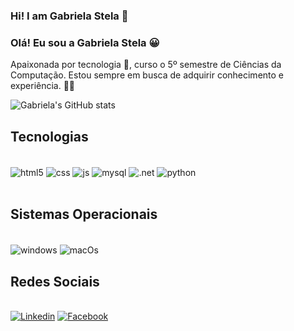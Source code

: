### Hi! I am Gabriela Stela 👋
### Olá! Eu sou a Gabriela Stela 😀

Apaixonada por tecnologia 🥰, curso o 5º semestre de Ciências da Computação. Estou sempre em busca  de adquirir conhecimento e experiência. 👩‍💻

![Gabriela's GitHub stats](https://github-readme-stats.vercel.app/api?username=Gsr13&show_icons=true&theme=radical)

## Tecnologias 
<div style="display: inline_black"><br/>
  <img align="center" alt="html5" src="https://img.shields.io/badge/HTML5-E34F26?style=for-the-badge&logo=html5&logoColor=white" />
  <img align="center" alt="css" src="https://img.shields.io/badge/CSS-239120?&style=for-the-badge&logo=css3&logoColor=white" />
  <img align="center" alt="js" src="https://img.shields.io/badge/JavaScript-323330?style=for-the-badge&logo=javascript&logoColor=F7DF1E" />
  <img align="center" alt="mysql" src="https://img.shields.io/badge/MySQL-4479A1.svg?style=for-the-badge&logo=MySQL&logoColor=white" />
  <img align="center" alt=".net" src="https://img.shields.io/badge/.NET-512BD4.svg?style=for-the-badge&logo=dotnet&logoColor=white" />
  <img align="center" alt="python" src="https://img.shields.io/badge/Python-3776AB?style=for-the-badge&logo=python&logoColor=white" />
</div></br>

## Sistemas Operacionais
<div style="display: inline_black"><br/>
  <img align="center" alt="windows" src="https://img.shields.io/badge/Windows-0078D6?style=for-the-badge&logo=windows&logoColor=white" />
  <img align="center" alt="macOs" src="https://img.shields.io/badge/mac%20os-000000?style=for-the-badge&logo=apple&logoColor=white" />
</div>

## Redes Sociais
</br>[![Linkedin](https://img.shields.io/badge/LinkedIn-0077B5?style=for-the-badge&logo=linkedin&logoColor=white)](https://www.linkedin.com/in/gabriela-s-387268134/)
[![Facebook](https://img.shields.io/badge/Facebook-1877F2?style=for-the-badge&logo=facebook&logoColor=white)](https://www.facebook.com/gabriela.stelaramos)
